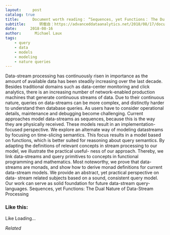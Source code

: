 ```yaml
---
layout:     post
catalog: true
title:      Document worth reading： “Sequences, yet Functions： The Dual Nature of Data-Stream Processing”
subtitle:      转载自：https://advanceddataanalytics.net/2018/08/17/document-worth-reading-sequences-yet-functions-the-dual-nature-of-data-stream-processing/
date:      2018-08-16
author:      Michael Laux
tags:
    - query
    - data
    - models
    - modeling
    - nature queries
---
```


Data-stream processing has continuously risen in importance as the amount of available data has been steadily increasing over the last decade. Besides traditional domains such as data-center monitoring and click analytics, there is an increasing number of network-enabled production machines that generate continuous streams of data. Due to their continuous nature, queries on data-streams can be more complex, and distinctly harder to understand then database queries. As users have to consider operational details, maintenance and debugging become challenging. Current approaches model data-streams as sequences, because this is the way they are physically received. These models result in an implementation-focused perspective. We explore an alternate way of modeling datastreams by focusing on time-slicing semantics. This focus results in a model based on functions, which is better suited for reasoning about query semantics. By adapting the definitions of relevant concepts in stream processing to our model, we illustrate the practical useful- ness of our approach. Thereby, we link data-streams and query primitives to concepts in functional programming and mathematics. Most noteworthy, we prove that data-streams are monads, and show how to derive monad definitions for current data-stream models. We provide an abstract, yet practical perspective on data- stream related subjects based on a sound, consistent query model. Our work can serve as solid foundation for future data-stream query-languages. Sequences, yet Functions: The Dual Nature of Data-Stream Processing





### Like this:

Like Loading...


*Related*


